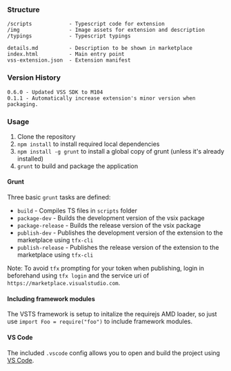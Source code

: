### Structure ###

```
/scripts            - Typescript code for extension
/img                - Image assets for extension and description
/typings            - Typescript typings

details.md          - Description to be shown in marketplace   
index.html          - Main entry point
vss-extension.json  - Extension manifest
```

### Version History ###

```
0.6.0 - Updated VSS SDK to M104
0.1.1 - Automatically increase extension's minor version when packaging.
```

### Usage ###

1. Clone the repository
1. `npm install` to install required local dependencies
2. `npm install -g grunt` to install a global copy of grunt (unless it's already installed)
2. `grunt` to build and package the application

#### Grunt ####

Three basic `grunt` tasks are defined:

* `build` - Compiles TS files in `scripts` folder
* `package-dev` - Builds the development version of the vsix package
* `package-release` - Builds the release version of the vsix package
* `publish-dev` - Publishes the development version of the extension to the marketplace using `tfx-cli`
* `publish-release` - Publishes the release version of the extension to the marketplace using `tfx-cli`

Note: To avoid `tfx` prompting for your token when publishing, login in beforehand using `tfx login` and the service uri of ` https://marketplace.visualstudio.com`.

#### Including framework modules ####

The VSTS framework is setup to initalize the requirejs AMD loader, so just use `import Foo = require("foo")` to include framework modules.

#### VS Code ####

The included `.vscode` config allows you to open and build the project using [VS Code](https://code.visualstudio.com/).
